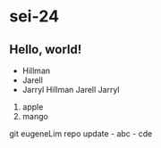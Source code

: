 # sei-24
## Hello, world!
- Hillman
- Jarell
- Jarryl
Hillman
Jarell
Jarryl
<ol>
	<li>apple</li>
	<li>mango</li>
</ol>
git eugeneLim repo update
- abc
- cde
